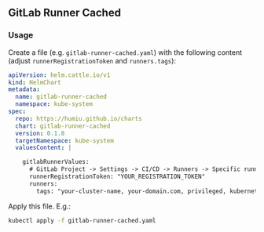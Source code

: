 ## GitLab Runner Cached

### Usage

Create a file (e.g. `gitlab-runner-cached.yaml`) with the following content (adjust `runnerRegistrationToken` and `runners.tags`):

```yaml
apiVersion: helm.cattle.io/v1
kind: HelmChart
metadata:
  name: gitlab-runner-cached
  namespace: kube-system
spec:
  repo: https://humiu.github.io/charts
  chart: gitlab-runner-cached
  version: 0.1.8
  targetNamespace: kube-system
  valuesContent: |

    gitlabRunnerValues:
      # GitLab Project -> Settings -> CI/CD -> Runners -> Specific runners -> "And this registration token:"
      runnerRegistrationToken: "YOUR_REGISTRATION_TOKEN"
      runners:
        tags: "your-cluster-name, your-domain.com, privileged, kubernetes, k8s, k3s"
```

Apply this file. E.g.:

```bash
kubectl apply -f gitlab-runner-cached.yaml
```
